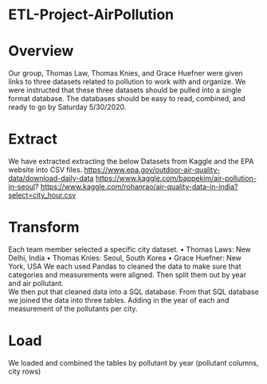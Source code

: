 # ETL-Project-AirPollution

# Overview
Our group, Thomas Law, Thomas Knies, and Grace Huefner were given links to three datasets related to pollution to work with and organize. We were instructed that these three datasets should be pulled into a single format database. The databases should be easy to read, combined, and ready to go by Saturday 5/30/2020.

# Extract 
We have extracted extracting the below Datasets from Kaggle and the EPA website into CSV files. 
https://www.epa.gov/outdoor-air-quality-data/download-daily-data
https://www.kaggle.com/bappekim/air-pollution-in-seoul? 
https://www.kaggle.com/rohanrao/air-quality-data-in-india?select=city_hour.csv 

# Transform
Each team member selected a specific city dataset. 
•	Thomas Laws: New Delhi, India
•	Thomas Knies: Seoul, South Korea 
•	Grace Huefner: New York, USA
We each used Pandas to cleaned the data to make sure that categories and measurements were aligned. Then split them out by year and air pollutant.  
We then put that cleaned data into a SQL database. From that SQL database we joined the data into three tables. Adding in the year of each and measurement of the pollutants per city. 

# Load
We loaded and combined the tables by pollutant by year (pollutant columns, city rows) 
